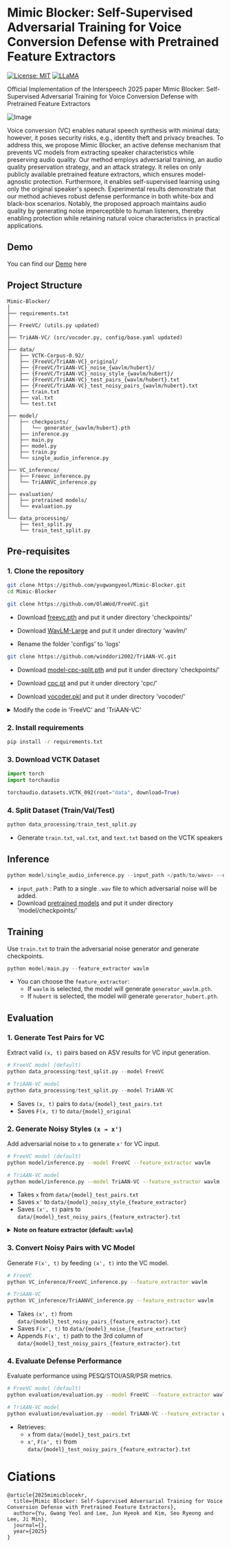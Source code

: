 # Mimic Blocker: Self-Supervised Adversarial Training for Voice Conversion Defense with Pretrained Feature Extractors

[![License: MIT](https://img.shields.io/badge/License-MIT-g.svg?style=flat-square)](https://opensource.org/licenses/MIT)
[![LLaMA](https://img.shields.io/badge/Project_Page-MimicBlocekr-FFB000.svg?style=flat-square)](https://2junhyeok.github.io/MimicBlocker/)

Official Implementation of the Interspeech 2025 paper Mimic Blocker: Self-Supervised Adversarial Training for Voice Conversion Defense with Pretrained Feature Extractors

![Image](https://github.com/user-attachments/assets/3529efb5-0c14-4447-9dc4-a696156eee48)

Voice conversion (VC) enables natural speech synthesis with minimal data; however, it poses security risks, e.g., identity theft and privacy breaches. To address this, we propose Mimic Blocker, an active defense mechanism that prevents VC models from extracting speaker characteristics while preserving audio quality. Our method employs adversarial training, an audio quality preservation strategy, and an attack strategy. It relies on only publicly available pretrained feature extractors, which ensures model-agnostic protection. Furthermore, it enables self-supervised learning using only the original speaker's speech. Experimental results demonstrate that our method achieves robust defense performance in both white-box and black-box scenarios. Notably, the proposed approach maintains audio quality by generating noise imperceptible to human listeners, thereby enabling protection while retaining natural voice characteristics in practical applications.

## Demo

You can find our [Demo](https://2junhyeok.github.io/MimicBlocker/) here

## Project Structure

```
Mimic-Blocker/
│
├── requirements.txt
│
├── FreeVC/ (utils.py updated)                
│
├── TriAAN-VC/ (src/vocoder.py, config/base.yaml updated)
│
├── data/
│   ├── VCTK-Corpus-0.92/                     
│   ├── {FreeVC/TriAAN-VC}_original/          
│   ├── {FreeVC/TriAAN-VC}_noise_{wavlm/hubert}/ 
│   ├── {FreeVC/TriAAN-VC}_noisy_style_{wavlm/hubert}/ 
│   ├── {FreeVC/TriAAN-VC}_test_pairs_{wavlm/hubert}.txt 
│   ├── {FreeVC/TriAAN-VC}_test_noisy_pairs_{wavlm/hubert}.txt 
│   ├── train.txt                             
│   ├── val.txt                                
│   └── test.txt                               
│
├── model/
│   ├── checkpoints/                          
│   │   └── generator_{wavlm/hubert}.pth
│   ├── inference.py                          
│   ├── main.py                               
│   ├── model.py                              
│   ├── train.py                              
│   └── single_audio_inference.py             
│
├── VC_inference/
│   ├── Freevc_inference.py                   
│   └── TriAANVC_inference.py                 
│
├── evaluation/  
│   ├── pretrained models/                    
│   └── evaluation.py                         
│
└── data_processing/ 
    ├── test_split.py                         
    └── train_test_split.py                   
```

## Pre-requisites
### 1. Clone the repository
```bash
git clone https://github.com/yugwangyeol/Mimic-Blocker.git
cd Mimic-Blocker
```
```bash
git clone https://github.com/OlaWod/FreeVC.git
```
- Download [freevc.pth](https://onedrive.live.com/?redeem=aHR0cHM6Ly8xZHJ2Lm1zL3UvcyFBbnZ1a1ZubFEzWlR4MXJqck9aMmFiQ3d1QkFoP2U9VWxoUlI1&id=537643E55991EE7B%219178&cid=537643E55991EE7B) and put it under directory 'checkpoints/'

- Download [WavLM-Large](https://github.com/microsoft/unilm/tree/master/wavlm) and put it under directory 'wavlm/'

- Rename the folder 'configs' to 'logs'
```bash
git clone https://github.com/winddori2002/TriAAN-VC.git
```
- Download [model-cpc-split.pth](https://github.com/winddori2002/TriAAN-VC/releases/tag/v1.0) and put it under directory 'checkpoints/'

- Download [cpc.pt](https://github.com/winddori2002/TriAAN-VC/releases/tag/v1.0) and put it under directory 'cpc/'

- Download [vocoder.pkl](https://github.com/winddori2002/TriAAN-VC/releases/tag/v1.0) and put it under directory 'vocoder/'

<details>
  <summary>Modify the code in 'FreeVC' and 'TriAAN-VC'</summary>
  <div markdown="1">
    <ul>
      <li><code>FreeVC/utils.py</code></li>
    </ul>

<pre><code class="language-python">
# Original code (line 24)
checkpoint = torch.load('wavlm/WavLM-Large.pt')

# Modified
checkpoint = torch.load('FreeVC/wavlm/WavLM-Large.pt')
</code></pre>

<ul>
      <li><code>TriAAN-VC/src/vocoder.py</code></li>
    </ul>

<pre><code class="language-python">
# Original code (line 20)
checkpoint = './vocoder/vocoder.pkl'

# Modified
checkpoint = 'TriAAN-VC/vocoder/vocoder.pkl'
</code></pre>

<ul>
      <li><code>TriAAN-VC/config/base.yaml</code></li>
    </ul>

<pre><code class="language-python">
# Original code (line 1~8)
data_path:       ./base_data
wav_path:        ./vctk/wav48_silence_trimmed
txt_path:        ./vctk/txt
spk_info_path:   ./vctk/speaker-info.txt
converted_path: 
vocoder_path:    ./vocoder
cpc_path:        ./cpc
n_uttr:

# Modified
data_path:       TriAAN-VC/base_data
wav_path:        TriAAN-VC/vctk/wav48_silence_trimmed
txt_path:        TriAAN-VC/vctk/txt
spk_info_path:   TriAAN-VC/vctk/speaker-info.txt
converted_path: 
vocoder_path:    TriAAN-VC/vocoder
cpc_path:        TriAAN-VC/cpc
n_uttr:
</code></pre>

  </div>
</details>


### 2. Install requirements
```bash
pip install -r requirements.txt
```

### 3. Download VCTK Dataset
``` python
import torch
import torchaudio

torchaudio.datasets.VCTK_092(root="data", download=True)
```

### 4. Split Dataset (Train/Val/Test)
```python
python data_processing/train_test_split.py
```
- Generate `train.txt`, `val.txt`, and `text.txt` based on the VCTK speakers

## Inference
```python
python model/single_audio_inference.py --input_path </path/to/wavs> --output_path </path/to/outputdir> --model_path </path/to/pretrained_model>
```

- `input_path` :  Path to a single `.wav` file to which adversarial noise will be added.
- Download [pretrained models](https://drive.google.com/drive/folders/1diE18-47wxZdk1B48KS4zJSF1sP8ogYG?usp=sharing) and put it under directory 'model/checkpoints/'

## Training

Use `train.txt` to train the adversarial noise generator and generate checkpoints.
```python
python model/main.py --feature_extractor wavlm
```
- You can choose the `feature_extractor`:
  - If `wavlm` is selected, the model will generate `generator_wavlm.pth`.
  - If `hubert` is selected, the model will generate `generator_hubert.pth`.
  
## Evaluation
### 1. Generate Test Pairs for VC

Extract valid `(x, t)` pairs based on ASV results for VC input generation.
```python
# FreeVC model (default)
python data_processing/test_split.py --model FreeVC

# TriAAN-VC model
python data_processing/test_split.py --model TriAAN-VC
```
- Saves `(x, t)` pairs to `data/{model}_test_pairs.txt`
- Saves `F(x, t)` to `data/{model}_original`

### 2. Generate Noisy Styles `(x → x')`

Add adversarial noise to `x` to generate `x'` for VC input.

```bash
# FreeVC model (default)
python model/inference.py --model FreeVC --feature_extractor wavlm

# TriAAN-VC model
python model/inference.py --model TriAAN-VC --feature_extractor wavlm
```

- Takes `x` from `data/{model}_test_pairs.txt`
- Saves `x'` to `data/{model}_noisy_style_{feature_extractor}`
- Saves `(x', t)` pairs to `data/{model}_test_noisy_pairs_{feature_extractor}.txt`

<details>
  <summary><strong>Note on feature extractor (default: <code>wavlm</code>)</strong></summary>

- **FreeVC:**
  - `wavlm`: White-box scenario  
  - `hubert`: Black-box scenario  
- **TriAAN-VC:** Always Black-box (both `wavlm` and `hubert`)

</details>


### 3. Convert Noisy Pairs with VC Model

Generate `F(x', t)` by feeding `(x', t)` into the VC model.

```bash
# FreeVC
python VC_inference/FreeVC_inference.py --feature_extractor wavlm

# TriAAN-VC
python VC_inference/TriAANVC_inference.py --feature_extractor wavlm
```

- Takes `(x', t)` from `data/{model}_test_noisy_pairs_{feature_extractor}.txt`
- Saves `F(x', t)` to `data/{model}_noise_{feature_extractor}`
- Appends `F(x', t)` path to the 3rd column of `data/{model}_test_noisy_pairs_{feature_extractor}.txt`

### 4. Evaluate Defense Performance

Evaluate performance using PESQ/STOI/ASR/PSR metrics.

```bash
# FreeVC model (default)
python evaluation/evaluation.py --model FreeVC --feature_extractor wavlm

# TriAAN-VC model
python evaluation/evaluation.py --model TriAAN-VC --feature_extractor wavlm
```

- Retrieves:
  - `x` from `data/{model}_test_pairs.txt`
  - `x'`, `F(x', t)` from `data/{model}_test_noisy_pairs_{feature_extractor}.txt`

# Ciations

```
@article{2025mimicblocekr,
  title={Mimic Blocker: Self-Supervised Adversarial Training for Voice Conversion Defense with Pretrained Feature Extractors},
  author={Yu, Gwang Yeol and Lee, Jun Hyeok and Kim, Seo Ryeong and Lee, Ji Min},
  journal={},
  year={2025}
}
```
